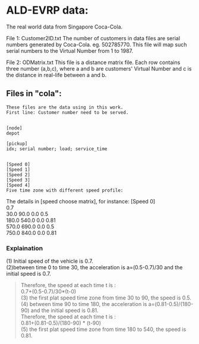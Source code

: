 # ALD-EVRP data:
The real world data from Singapore Coca-Cola.

File 1: Customer2ID.txt
  The number of customers in data files are serial numbers generated by Coca-Cola. eg. 502785770.
  This file will map such serial numbers to the Virtual Number from 1 to 1987.
  
File 2: ODMatrix.txt
  This file is a distance matrix file. 
  Each row contains three number (a,b,c), where a and b are customers' Virtual Number and 
  c is the distance in real-life between a and b.
  
## Files in "cola":
    These files are the data using in this work.
    First line: Customer number need to be served.
    
    
    [node]
    depot
    
    [pickup]
    idx; serial number; load; service_time
    
    
    [Speed 0]
    [Speed 1]
    [Speed 2]
    [Speed 3]
    [Speed 4]
    Five time zone with different speed profile: 
    
The details in    [speed choose matrix], for instance:
[Speed 0] <br>
0.7<br>
30.0   90.0 0.0 0.5<br>
180.0  540.0 0.0 0.81<br>
570.0 690.0 0.0 0.5<br>
750.0 840.0 0.0 0.81<br>

### Explaination
(1) Initial speed of the vehicle is 0.7.<br>
(2)between time 0 to time 30, the acceleration is a=(0.5-0.7)/30 and the initial speed is 0.7. <br>
>  Therefore, the speed at each time t is :<br>
 > 0.7+(0.5-0.7)/30*(t-0)<br>
(3) the first plat speed time zone from time 30 to 90, the speed is 0.5. <br>
(4) between time 90 to time 180, the acceleration is a=(0.81-0.5)/(180-90) and the initial speed is 0.81. <br>
  >  Therefore, the speed at each time t is :<br>
   >  0.81+(0.81-0.5)/(180-90) * (t-90)<br>
 (5) the first plat speed time zone from time 180 to 540, the speed is 0.81. <br>



    
